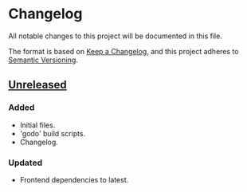 # Changelog

All notable changes to this project will be documented in this file.

The format is based on [Keep a Changelog](https://keepachangelog.com/en/1.0.0/),
and this project adheres to [Semantic Versioning](https://semver.org/spec/v2.0.0.html).

## [Unreleased]

### Added

- Initial files.
- 'godo' build scripts.
- Changelog.

### Updated

- Frontend dependencies to latest.

[unreleased]: https://github.com/PaulioRandall/sourcery/compare/1fbd0f1fa807e1e724c825e5031bb7a6db744a4a...HEAD
